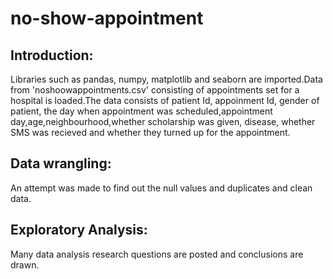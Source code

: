 # no-show-appointment
## Introduction:
Libraries such as pandas, numpy, matplotlib and seaborn are imported.Data from 'noshoowappointments.csv' consisting of appointments set for a hospital is loaded.The data consists of patient Id, appoinment Id, gender of patient, the day when appointment was scheduled,appointment day,age,neighbourhood,whether scholarship was given, disease, whether SMS was recieved and whether they turned up for the appointment.

## Data wrangling:
An attempt was made to find out the null values and duplicates and clean data.

## Exploratory Analysis:
Many data analysis research questions are posted and conclusions are drawn.

